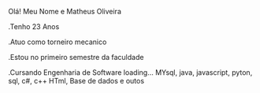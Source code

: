 Olá! Meu Nome e Matheus Oliveira 

.Tenho 23 Anos

.Atuo como torneiro mecanico

.Estou no primeiro semestre da faculdade 

.Cursando Engenharia de Software
loading... MYsql, java, javascript, pyton, sql, c#, c++ HTml, Base de dados e outos
